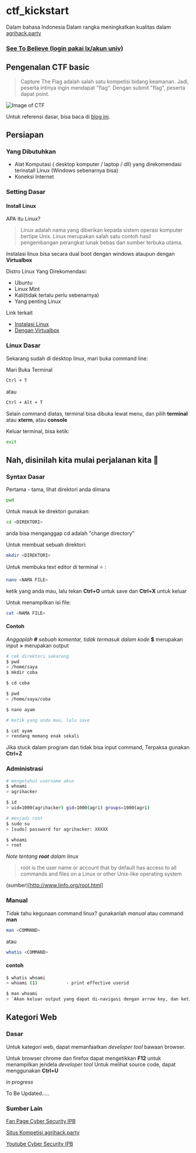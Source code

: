 # ctf_kickstart

Dalam bahasa Indonesia
Dalam rangka meningkatkan kualitas dalam [agrihack.party](http://agrihack.party)

### [See To Believe (login pakai lx/akun univ) ](https://lx.apps.cs.ipb.ac.id/profile/13200)

## Pengenalan CTF basic

> Capture The Flag adalah salah satu kompetisi bidang keamanan. Jadi, peserta intinya ingin mendapat "flag". Dengan submit "flag", peserta dapat point.

![Image of CTF](http://digibond.wpengine.netdna-cdn.com/wp-content/uploads/2015/01/ffc-capture-the-flag-400x400.png)


Untuk referensi dasar, bisa baca di [blog ini](http://blog.rentjong.net/2014/11/mau-ikut-ctf-perlu-belajar-apa.html).


## Persiapan

### Yang Dibutuhkan
- Alat Komputasi ( desktop komputer / laptop / dll) yang direkomendasi terinstall Linux (Windows sebenarnya bisa)
- Koneksi Internet

### Setting Dasar

#### Install Linux

APA itu Linux?
> Linux adalah nama yang diberikan kepada sistem operasi komputer bertipe Unix. Linux merupakan salah satu contoh hasil pengembangan perangkat lunak bebas dan sumber terbuka utama.

Instalasi linux bisa secara dual boot dengan windows ataupun dengan **Virtualbox**

Distro Linux Yang Direkomendasi:
- Ubuntu
- Linux Mint
- Kali(tidak terlalu perlu sebenarnya)
- Yang penting Linux

Link terkait
- [Instalasi Linux](http://www.wikihow.com/Install-Ubuntu-Linux)
- [Dengan Virtualbox](http://www.instructables.com/id/How-to-install-Linux-on-your-Windows)


### Linux Dasar

Sekarang sudah di desktop linux, mari buka command line:

Mari Buka Terminal
```bash
Ctrl + T

```
atau
```bash
Ctrl + Alt + T
```
Selain command diatas, terminal bisa dibuka lewat menu, dan pilih **terminal** atau **xterm**, atau **console**

Keluar terminal, bisa ketik:
```bash
exit
```


## Nah, disinilah kita mulai perjalanan kita :camel:

### Syntax Dasar

Pertama - tama, lihat direktori anda dimana
```bash
pwd
```

Untuk masuk ke direktori gunakan:
```bash
cd <DIREKTORI>
```
anda bisa menganggap cd adalah "change directory"

Untuk membuat sebuah direktori:
```bash
mkdir <DIREKTORI>
```
Untuk membuka text editor di terminal :star: :
```bash
nano <NAMA FILE>
```
ketik yang anda mau, lalu tekan **Ctrl+O** untuk save dan **Ctrl+X** untuk keluar 


Untuk menampilkan isi file:
```bash
cat <NAMA FILE>
```
#### Contoh

*Anggaplah **#** sebuah komentar, tidak termasuk dalam kode*
**$** merupakan input
**>** merupakan output

```bash
# cek direktori sekarang
$ pwd
> /home/saya
$ mkdir coba

$ cd coba

$ pwd
> /home/saya/coba

$ nano ayam

# ketik yang anda mau, lalu save

$ cat ayam
> rendang memang enak sekali

```

Jika stuck dalam program dan tidak bisa input command, Terpaksa gunakan **Ctrl+Z**

### Administrasi

```bash
# mengetahui username akun
$ whoami
> agrihacker

$ id
> uid=1000(agrihacker) gid=1000(agri) groups=1000(agri)

# menjadi root
$ sudo su
> [sudo] password for agrihacker: XXXXX

$ whoami
> root

```

*Note tentang **root** dalam linux*

> root is the user name or account that by default has access to all commands and files on a Linux or other Unix-like operating system

(sumber)[http://www.linfo.org/root.html]


### Manual

Tidak tahu kegunaan command linux? gunakanlah *manual* atau command **man**
```bash
man <COMMAND>
```
atau 
```bash
whatis <COMMAND>
```

#### contoh

```bash
$ whatis whoami
> whoami (1)           - print effective userid

$ man whoami
> `Akan keluar output yang dapat di-navigasi dengan arrow key, dan ketik q untuk keluar `


```




## Kategori Web

### Dasar
Untuk kategori web, dapat memanfaatkan *developer tool* bawaan browser.

Untuk browser chrome dan firefox dapat mengetikkan **F12** untuk menampilkan jendela *developer tool*
Untuk melihat source code, dapat menggunakan **Ctrl+U**

*in progress*




To Be Updated.....


### Sumber Lain
[Fan Page Cyber Security IPB](https://www.facebook.com/cysecipb)

[Situs Kompetisi agrihack.party](http://agrihack.party)

[Youtube Cyber Security IPB](https://www.youtube.com/channel/UCH6CPf10u9uQu3w1DRhOliw)
